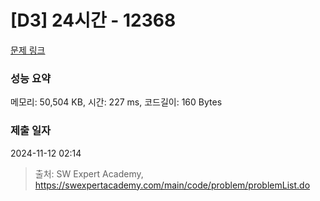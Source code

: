 # [D3] 24시간 - 12368 

[문제 링크](https://swexpertacademy.com/main/code/problem/problemDetail.do?contestProbId=AXsEBlLqedsDFARX) 

### 성능 요약

메모리: 50,504 KB, 시간: 227 ms, 코드길이: 160 Bytes

### 제출 일자

2024-11-12 02:14



> 출처: SW Expert Academy, https://swexpertacademy.com/main/code/problem/problemList.do
